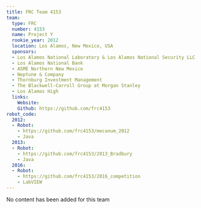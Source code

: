```yaml
---
title: FRC Team 4153
team:
  type: FRC
  number: 4153
  name: Project Y
  rookie_year: 2012
  location: Los Alamos, New Mexico, USA
  sponsors:
  - Los Alamos National Laboratory & Los Alamos National Security LLC
  - Los Alamos National Bank
  - ASME Northern New Mexico
  - Neptune & Company
  - Thornburg Investment Management
  - The Blackwell-Carroll Group at Morgan Stanley
  - Los Alamos High
  links:
    Website: 
    Github: https://github.com/frc4153
robot_code:
  2012:
  - Robot:
    - https://github.com/frc4153/mecanum_2012
    - Java
  2013:
  - Robot:
    - https://github.com/frc4153/2013_Bradbury
    - Java
  2016:
  - Robot:
    - https://github.com/frc4153/2016_competition
    - LabVIEW
---
```


No content has been added for this team